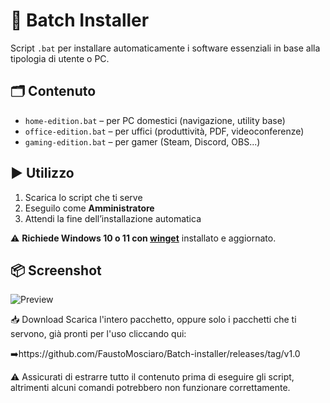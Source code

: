 # 🧰 Batch Installer

Script `.bat` per installare automaticamente i software essenziali in base alla tipologia di utente o PC.

## 🗂️ Contenuto

- `home-edition.bat` – per PC domestici (navigazione, utility base)
- `office-edition.bat` – per uffici (produttività, PDF, videoconferenze)
- `gaming-edition.bat` – per gamer (Steam, Discord, OBS...)

## ▶️ Utilizzo

1. Scarica lo script che ti serve
2. Eseguilo come **Amministratore**
3. Attendi la fine dell’installazione automatica

⚠️ **Richiede Windows 10 o 11 con [winget](https://learn.microsoft.com/it-it/windows/package-manager/winget/)** installato e aggiornato.

## 📦 Screenshot
![Preview](readme-assets/preview.png)


📥 Download
Scarica l'intero pacchetto, oppure solo i pacchetti che ti servono, già pronti per l'uso cliccando qui:

➡️https://github.com/FaustoMosciaro/Batch-installer/releases/tag/v1.0

⚠️ Assicurati di estrarre tutto il contenuto prima di eseguire gli script, altrimenti alcuni comandi potrebbero non funzionare correttamente.

